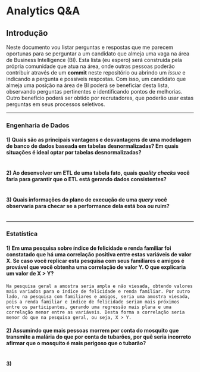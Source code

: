 # Analytics Q&A

## Introdução

Neste documento vou listar perguntas e respostas que me parecem oportunas para se
perguntar a um candidato que almeja uma vaga na área de Business Intelligence (BI).
Esta lista (eu espero) será construída pela própria comunidade que atua na área,
onde outras pessoas poderão contribuir através de um **commit** neste repositório ou
abrindo um *issue* e indicando a pergunta e possíveis respostas. Com isso, um candidato que
almeja uma posição na área de BI poderá se beneficiar desta lista, observando
perguntas pertinentes e identificando pontos de melhorias. Outro benefício poderá ser
obtido por recrutadores, que poderão usar estas perguntas em seus processos seletivos.

--------------------------------------------------------------------------------------------

### Engenharia de Dados

#### 1) Quais são as principais vantagens e desvantagens de uma modelagem de banco de dados baseada em tabelas desnormalizadas? Em quais situações é ideal optar por tabelas desnormalizadas?

```

```

#### 2) Ao desenvolver um ETL de uma tabela fato, quais *quality checks* você faria para garantir que o ETL está gerando dados consistentes?

```
```

#### 3) Quais informações do plano de execução de uma *query* você observaria para checar se a performance dela está boa ou ruim?

```
```



--------------------------------------------------------------------------------------------

### Estatística

#### 1) Em uma pesquisa sobre índice de felicidade e renda familiar foi constatado que há uma correlação positiva entre estas variáveis de valor X. Se caso você replicar esta pesquisa com seus familiares e amigos é provável que você obtenha uma correlação de valor Y. O que explicaria um valor de X > Y?

```
Na pesquisa geral a amostra seria ampla e não viesada, obtendo valores mais variados para o índice de felicidade e renda familiar. Por outro lado, na pesquisa com familiares e amigos, seria uma amostra viesada, pois a renda familiar e índice de felicidade seriam mais próximos entre os participantes, gerando uma regressão mais plana e uma correlação menor entre as variáveis. Desta forma a correlação seria menor do que na pesquisa geral, ou seja, X > Y.
```

#### 2) Assumindo que mais pessoas morrem por conta do mosquito que transmite a malária do que por conta de tubarões, por quê seria incorreto afirmar que o mosquito é mais perigoso que o tubarão?

```
```

#### 3)
